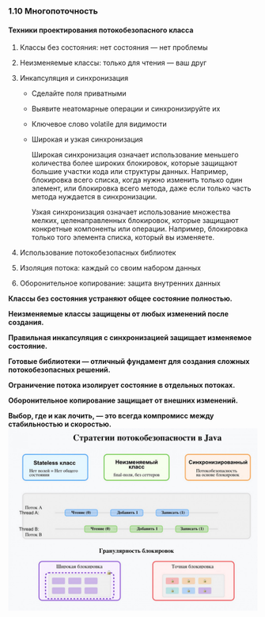 ### 1.10 Многопоточность

#### Техники проектирования потокобезопасного класса

1. Классы без состояния: нет состояния — нет проблемы
2. Неизменяемые классы: только для чтения — ваш друг
3. Инкапсуляция и синхронизация
    - Сделайте поля приватными
    - Выявите неатомарные операции и синхронизируйте их
    - Ключевое слово volatile для видимости
    - Широкая и узкая синхронизация 
        
        Широкая синхронизация означает использование меньшего количества более широких блокировок, которые защищают большие участки кода или структуры данных. Например, блокировка всего списка, когда нужно изменить только один элемент, или блокировка всего метода, даже если только часть метода нуждается в синхронизации.
        
        Узкая синхронизация означает использование множества мелких, целенаправленных блокировок, которые защищают конкретные компоненты или операции. Например, блокировка только того элемента списка, который вы изменяете.

4. Использование потокобезопасных библиотек 
5. Изоляция потока: каждый со своим набором данных
6. Оборонительное копирование: защита внутренних данных

 **Классы без состояния устраняют общее состояние полностью.**
 
 **Неизменяемые классы защищены от любых изменений после создания.**
 
 **Правильная инкапсуляция с синхронизацией защищает изменяемое состояние.**
 
 **Готовые библиотеки — отличный фундамент для создания сложных потокобезопасных решений.**
 
 **Ограничение потока изолирует состояние в отдельных потоках.**
 
 **Оборонительное копирование защищает от внешних изменений.**
 
 **Выбор, где и как лочить, — это всегда компромисс между стабильностью и скоростью.** ![multithread](img/multithread.png)



